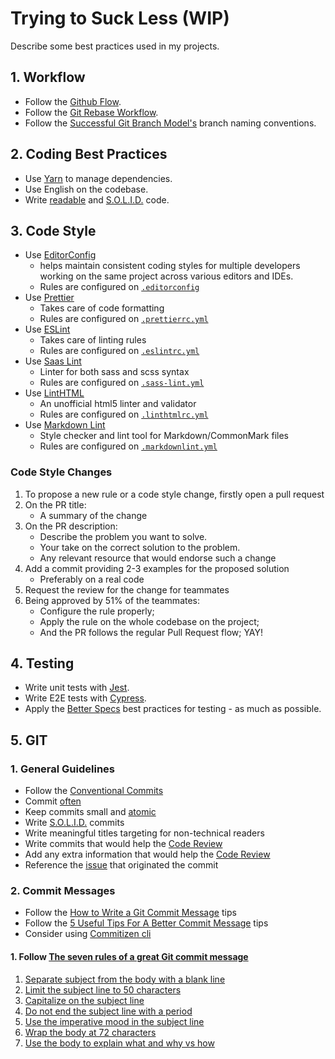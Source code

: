 # Trying to Suck Less (WIP)

Describe some best practices used in my projects.

## 1. Workflow

- Follow the [Github Flow](https://guides.github.com/introduction/flow/).
- Follow the [Git Rebase Workflow](https://randyfay.com/content/rebase-workflow-git).
- Follow the [Successful Git Branch Model's](http://nvie.com/posts/a-successful-git-branching-model/) branch naming conventions.

## 2. Coding Best Practices

- Use [Yarn](http://yarnpkg.com) to manage dependencies.
- Use English on the codebase.
- Write [readable](https://youtu.be/56mETnrByBM) and [S.O.L.I.D.](https://scotch.io/bar-talk/s-o-l-i-d-the-first-five-principles-of-object-oriented-design) code.

## 3. Code Style

- Use [EditorConfig](https://editorconfig.org/)
  - helps maintain consistent coding styles for multiple developers working on the same project across various editors and IDEs.
  - Rules are configured on [`.editorconfig`](https://editorconfig-specification.readthedocs.io/)
- Use [Prettier](https://prettier.io/)
  - Takes care of code formatting
  - Rules are configured on [`.prettierrc.yml`](https://prettier.io/docs/en/configuration.html)
- Use [ESLint](https://eslint.org/)
  - Takes care of linting rules
  - Rules are configured on [`.eslintrc.yml`](https://eslint.org/docs/developer-guide/shareable-configs)
- Use [Saas Lint](https://www.npmjs.com/package/sass-lint)
  - Linter for both sass and scss syntax
  - Rules are configured on [`.sass-lint.yml`](https://github.com/sasstools/sass-lint/tree/master/docs/options)
- Use [LintHTML](https://www.npmjs.com/package/@linthtml/linthtml)
  - An unofficial html5 linter and validator
  - Rules are configured on [`.linthtmlrc.yml`](https://github.com/linthtml/linthtml#rules)
- Use [Markdown Lint](https://www.npmjs.com/package/markdownlint-cli)
  - Style checker and lint tool for Markdown/CommonMark files
  - Rules are configured on [`.markdownlint.yml`](https://github.com/DavidAnson/markdownlint#configuration)

### Code Style Changes

1. To propose a new rule or a code style change, firstly open a pull request
2. On the PR title:
   - A summary of the change
3. On the PR description:
   - Describe the problem you want to solve.
   - Your take on the correct solution to the problem.
   - Any relevant resource that would endorse such a change
4. Add a commit providing 2-3 examples for the proposed solution
   - Preferably on a real code
5. Request the review for the change for teammates
6. Being approved by 51% of the teammates:
   - Configure the rule properly;
   - Apply the rule on the whole codebase on the project;
   - And the PR follows the regular Pull Request flow; YAY!

## 4. Testing

- Write unit tests with [Jest](https://jestjs.io/).
- Write E2E tests with [Cypress](https://www.cypress.io/).
- Apply the [Better Specs](http://www.betterspecs.org/) best practices for testing - as much as possible.

## 5. GIT

### 1. General Guidelines

- Follow the [Conventional Commits](https://conventionalcommits.org/)
- Commit [often](https://sethrobertson.github.io/GitBestPractices/#sausage_metaphor)
- Keep commits small and [atomic](https://www.freshconsulting.com/atomic-commits/)
- Write [S.O.L.I.D.](https://youtu.be/e9K1gHYIE2c) commits
- Write meaningful titles targeting for non-technical readers
- Write commits that would help the [Code Review](#8-code-reviews)
- Add any extra information that would help the [Code Review](#8-code-reviews)
- Reference the [issue](https://help.github.com/en/articles/autolinked-references-and-urls) that originated the commit

### 2. Commit Messages

- Follow the [How to Write a Git Commit Message](http://chris.beams.io/posts/git-commit/) tips
- Follow the [5 Useful Tips For A Better Commit Message](https://robots.thoughtbot.com/5-useful-tips-for-a-better-commit-message) tips
- Consider using [Commitizen cli](http://commitizen.github.io/cz-cli/)

#### 1. Follow [The seven rules of a great Git commit message](https://chris.beams.io/posts/git-commit/)

1. [Separate subject from the body with a blank line](https://chris.beams.io/posts/git-commit/#separate)
2. [Limit the subject line to 50 characters](https://chris.beams.io/posts/git-commit/#limit-50)
3. [Capitalize on the subject line](https://chris.beams.io/posts/git-commit/#capitalize)
4. [Do not end the subject line with a period](https://chris.beams.io/posts/git-commit/#end)
5. [Use the imperative mood in the subject line](https://chris.beams.io/posts/git-commit/#imperative)
6. [Wrap the body at 72 characters](https://chris.beams.io/posts/git-commit/#wrap-72)
7. [Use the body to explain what and why vs how](https://chris.beams.io/posts/git-commit/#why-not-how)
